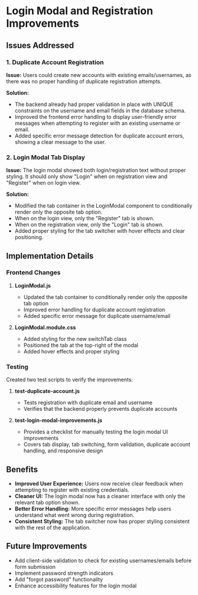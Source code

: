 # Login Modal and Registration Improvements

## Issues Addressed

### 1. Duplicate Account Registration
**Issue:** Users could create new accounts with existing emails/usernames, as there was no proper handling of duplicate registration attempts.

**Solution:**
- The backend already had proper validation in place with UNIQUE constraints on the username and email fields in the database schema.
- Improved the frontend error handling to display user-friendly error messages when attempting to register with an existing username or email.
- Added specific error message detection for duplicate account errors, showing a clear message to the user.

### 2. Login Modal Tab Display
**Issue:** The login modal showed both login/registration text without proper styling. It should only show "Login" when on registration view and "Register" when on login view.

**Solution:**
- Modified the tab container in the LoginModal component to conditionally render only the opposite tab option.
- When on the login view, only the "Register" tab is shown.
- When on the registration view, only the "Login" tab is shown.
- Added proper styling for the tab switcher with hover effects and clear positioning.

## Implementation Details

### Frontend Changes

1. **LoginModal.js**
   - Updated the tab container to conditionally render only the opposite tab option
   - Improved error handling for duplicate account registration
   - Added specific error message for duplicate username/email

2. **LoginModal.module.css**
   - Added styling for the new switchTab class
   - Positioned the tab at the top-right of the modal
   - Added hover effects and proper styling

### Testing

Created two test scripts to verify the improvements:

1. **test-duplicate-account.js**
   - Tests registration with duplicate email and username
   - Verifies that the backend properly prevents duplicate accounts

2. **test-login-modal-improvements.js**
   - Provides a checklist for manually testing the login modal UI improvements
   - Covers tab display, tab switching, form validation, duplicate account handling, and responsive design

## Benefits

- **Improved User Experience:** Users now receive clear feedback when attempting to register with existing credentials.
- **Cleaner UI:** The login modal now has a cleaner interface with only the relevant tab option shown.
- **Better Error Handling:** More specific error messages help users understand what went wrong during registration.
- **Consistent Styling:** The tab switcher now has proper styling consistent with the rest of the application.

## Future Improvements

- Add client-side validation to check for existing usernames/emails before form submission
- Implement password strength indicators
- Add "forgot password" functionality
- Enhance accessibility features for the login modal